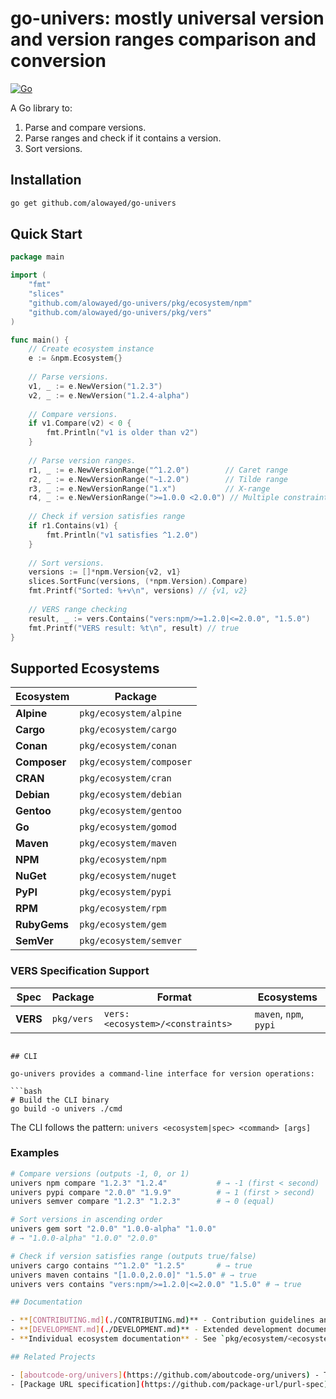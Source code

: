 # go-univers: mostly universal version and version ranges comparison and conversion

[![Go](https://github.com/alowayed/go-univers/actions/workflows/go.yml/badge.svg?branch=main)](https://github.com/alowayed/go-univers/actions/workflows/go.yml)

A Go library to:
1. Parse and compare versions.
2. Parse ranges and check if it contains a version.
3. Sort versions.

## Installation

```bash
go get github.com/alowayed/go-univers
```

## Quick Start

```go
package main

import (
    "fmt"
    "slices"
    "github.com/alowayed/go-univers/pkg/ecosystem/npm"
    "github.com/alowayed/go-univers/pkg/vers"
)

func main() {
    // Create ecosystem instance
    e := &npm.Ecosystem{}
    
    // Parse versions.
    v1, _ := e.NewVersion("1.2.3")
    v2, _ := e.NewVersion("1.2.4-alpha")
    
    // Compare versions.
    if v1.Compare(v2) < 0 {
        fmt.Println("v1 is older than v2")
    }
    
    // Parse version ranges.
    r1, _ := e.NewVersionRange("^1.2.0")        // Caret range
    r2, _ := e.NewVersionRange("~1.2.0")        // Tilde range  
    r3, _ := e.NewVersionRange("1.x")           // X-range
    r4, _ := e.NewVersionRange(">=1.0.0 <2.0.0") // Multiple constraints
    
    // Check if version satisfies range
    if r1.Contains(v1) {
        fmt.Println("v1 satisfies ^1.2.0")
    }
    
    // Sort versions.
    versions := []*npm.Version{v2, v1}
    slices.SortFunc(versions, (*npm.Version).Compare)
    fmt.Printf("Sorted: %+v\n", versions) // {v1, v2}
    
    // VERS range checking
    result, _ := vers.Contains("vers:npm/>=1.2.0|<=2.0.0", "1.5.0")
    fmt.Printf("VERS result: %t\n", result) // true
}
```

## Supported Ecosystems

| Ecosystem | Package |
|-----------|---------|
| **Alpine** | `pkg/ecosystem/alpine` |
| **Cargo** | `pkg/ecosystem/cargo` |
| **Conan** | `pkg/ecosystem/conan` |
| **Composer** | `pkg/ecosystem/composer` |
| **CRAN** | `pkg/ecosystem/cran` |
| **Debian** | `pkg/ecosystem/debian` |
| **Gentoo** | `pkg/ecosystem/gentoo` |
| **Go** | `pkg/ecosystem/gomod` |
| **Maven** | `pkg/ecosystem/maven` |
| **NPM** | `pkg/ecosystem/npm` |
| **NuGet** | `pkg/ecosystem/nuget` |
| **PyPI** | `pkg/ecosystem/pypi` |
| **RPM** | `pkg/ecosystem/rpm` |
| **RubyGems** | `pkg/ecosystem/gem` |
| **SemVer** | `pkg/ecosystem/semver` |

### VERS Specification Support

| Spec | Package | Format | Ecosystems |
|------|---------|--------|------------|
| **VERS** | `pkg/vers` | `vers:<ecosystem>/<constraints>` | `maven`, `npm`, `pypi`
```

## CLI

go-univers provides a command-line interface for version operations:

```bash
# Build the CLI binary
go build -o univers ./cmd
```

The CLI follows the pattern: `univers <ecosystem|spec> <command> [args]`

### Examples

```bash
# Compare versions (outputs -1, 0, or 1)
univers npm compare "1.2.3" "1.2.4"           # → -1 (first < second)
univers pypi compare "2.0.0" "1.9.9"          # → 1 (first > second)
univers semver compare "1.2.3" "1.2.3"        # → 0 (equal)

# Sort versions in ascending order
univers gem sort "2.0.0" "1.0.0-alpha" "1.0.0"
# → "1.0.0-alpha" "1.0.0" "2.0.0"

# Check if version satisfies range (outputs true/false)
univers cargo contains "^1.2.0" "1.2.5"       # → true
univers maven contains "[1.0.0,2.0.0]" "1.5.0" # → true
univers vers contains "vers:npm/>=1.2.0|<=2.0.0" "1.5.0" # → true

## Documentation

- **[CONTRIBUTING.md](./CONTRIBUTING.md)** - Contribution guidelines and architecture details
- **[DEVELOPMENT.md](./DEVELOPMENT.md)** - Extended development documentation
- **Individual ecosystem documentation** - See `pkg/ecosystem/<ecosystem>/` directories for detailed examples

## Related Projects

- [aboutcode-org/univers](https://github.com/aboutcode-org/univers) - The original Python implementation
- [Package URL specification](https://github.com/package-url/purl-spec) - Standard for package identification
